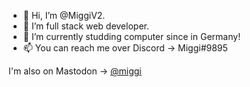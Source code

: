 - 👋 Hi, I’m @MiggiV2.
- 👀 I’m full stack web developer.
- 🌱 I’m currently studding computer since in Germany!
- 📫 You can reach me over Discord -> Miggi#9895

I'm also on Mastodon
-> <a rel="me" href="https://fosstodon.org/@miggi">@miggi</a>
